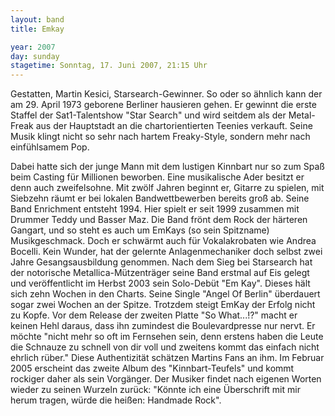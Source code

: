 ```yaml
---
layout: band
title: Emkay

year: 2007
day: sunday
stagetime: Sonntag, 17. Juni 2007, 21:15 Uhr
---
```

Gestatten, Martin Kesici, Starsearch-Gewinner. So oder so ähnlich kann der am 29. April 1973 geborene Berliner hausieren gehen. Er gewinnt die erste Staffel der Sat1-Talentshow "Star Search" und wird seitdem als der Metal-Freak aus der Hauptstadt an die chartorientierten Teenies verkauft. Seine Musik klingt nicht so sehr nach hartem Freaky-Style, sondern mehr nach einfühlsamem Pop.


Dabei hatte sich der junge Mann mit dem lustigen Kinnbart nur so zum Spaß beim Casting für Millionen beworben. Eine musikalische Ader besitzt er denn auch zweifelsohne. Mit zwölf Jahren beginnt er, Gitarre zu spielen, mit Siebzehn räumt er bei lokalen Bandwettbewerben bereits groß ab. Seine Band Enrichment entsteht 1994. Hier spielt er seit 1999 zusammen mit Drummer Teddy und Basser Maz. Die Band frönt dem Rock der härteren Gangart, und so steht es auch um EmKays (so sein Spitzname) Musikgeschmack. Doch er schwärmt auch für Vokalakrobaten wie Andrea Bocelli. Kein Wunder, hat der gelernte Anlagenmechaniker doch selbst zwei Jahre Gesangsausbildung genommen. Nach dem Sieg bei Starsearch hat der notorische Metallica-Mützenträger seine Band erstmal auf Eis gelegt und veröffentlicht im Herbst 2003 sein Solo-Debüt "Em Kay". Dieses hält sich zehn Wochen in den Charts. Seine Single "Angel Of Berlin" überdauert sogar zwei Wochen an der Spitze. Trotzdem steigt EmKay der Erfolg nicht zu Kopfe. Vor dem Release der zweiten Platte "So What...!?" macht er keinen Hehl daraus, dass ihn zumindest die Boulevardpresse nur nervt. Er möchte "nicht mehr so oft im Fernsehen sein, denn erstens haben die Leute die Schnauze zu schnell von dir voll und zweitens kommt das einfach nicht ehrlich rüber." Diese Authentizität schätzen Martins Fans an ihm. Im Februar 2005 erscheint das zweite Album des "Kinnbart-Teufels" und kommt rockiger daher als sein Vorgänger. Der Musiker findet nach eigenen Worten wieder zu seinen Wurzeln zurück: "Könnte ich eine Überschrift mit mir herum tragen, würde die heißen: Handmade Rock".

